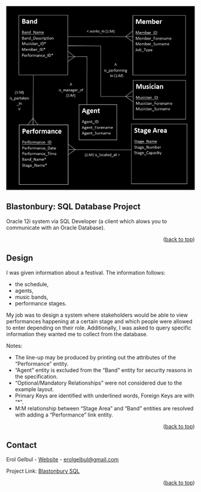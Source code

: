 <div id="top"></div>

<div style="text-align:center"><img src="images/v4.png" /></div>



<!-- ABOUT THE PROJECT -->
## Blastonbury: SQL Database Project

Oracle 12i system via SQL Developer (a client which alows you to communicate with an Oracle Database).


<p align="right">(<a href="#top">back to top</a>)</p>



<!-- Design -->
## Design

I was given information about a festival. The information follows:
* the schedule,
* agents,
* music bands,
* performance stages.
 
My job was to design a system where stakeholders would be able to view performances happening at a certain stage and which people were allowed
to enter depending on their role. Additionally, I was asked to query specific information they wanted me to collect from the database.

Notes:
* The line-up may be produced by printing out the attributes of the “Performance” entity.
* “Agent” entity is excluded from the “Band” entity for security reasons in the specification.
* “Optional/Mandatory Relationships” were not considered due to the example layout.
* Primary Keys are identified with underlined words, Foreign Keys are with “*”.
* M:M relationship between “Stage Area” and “Band” entities are resolved with adding a “Performance” link entity.

<p align="right">(<a href="#top">back to top</a>)</p>


<!-- CONTACT -->
## Contact

Erol Gelbul - [Website](erolgelbul.com) - erolgelbul@gmail.com

Project Link: [Blastonbury SQL](https://github.com/ErolGelbul/blastonbury_sql_project)

<p align="right">(<a href="#top">back to top</a>)</p>


<!-- MARKDOWN LINKS & IMAGES -->
